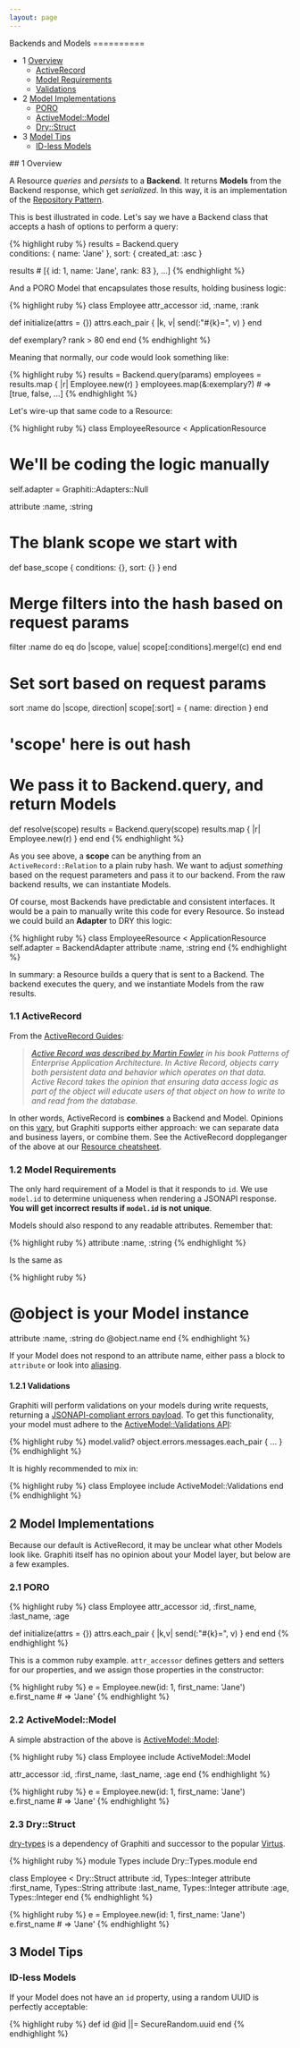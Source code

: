 ```yaml
---
layout: page
---
```


<div markdown="1" class="toc col-md-3">
Backends and Models
==========

* 1 [Overview](#overview)
  * [ActiveRecord](#activerecord)
  * [Model Requirements](#model-requirements)
  * [Validations](#validations)
* 2 [Model Implementations](#model-implementations)
  * [PORO](#poro)
  * [ActiveModel::Model](#activemodelmodel)
  * [Dry::Struct](#drystruct)
* 3 [Model Tips](#model-tips)
  * [ID-less Models](#id-less-models)
</div>

<div markdown="1" class="col-md-8">
## 1 Overview

A Resource *queries* and *persists* to a **Backend**. It returns
**Models** from the Backend response, which get *serialized*. In this way, it is
an implementation of the [Repository Pattern](https://martinfowler.com/eaaCatalog/repository.html).

This is best illustrated in code. Let's say we have a Backend class
that accepts a hash of options to perform a query:

{% highlight ruby %}
results = Backend.query \
  conditions: { name: 'Jane' },
  sort: { created_at: :asc }

results # [{ id: 1, name: 'Jane', rank: 83 }, ...]
{% endhighlight %}

And a PORO Model that encapsulates those results, holding business logic:

{% highlight ruby %}
class Employee
  attr_accessor :id, :name, :rank

  def initialize(attrs = {})
    attrs.each_pair { |k, v| send(:"#{k}=", v) }
  end

  def exemplary?
    rank > 80
  end
end
{% endhighlight %}

Meaning that normally, our code would look something like:

{% highlight ruby %}
results = Backend.query(params)
employees = results.map { |r| Employee.new(r) }
employees.map(&:exemplary?) # => [true, false, ...]
{% endhighlight %}

Let's wire-up that same code to a Resource:

{% highlight ruby %}
class EmployeeResource < ApplicationResource
  # We'll be coding the logic manually
  self.adapter = Graphiti::Adapters::Null

  attribute :name, :string

  # The blank scope we start with
  def base_scope
    { conditions: {}, sort: {}  }
  end

  # Merge filters into the hash based on request params
  filter :name do
    eq do |scope, value|
      scope[:conditions].merge!(c)
    end
  end

  # Set sort based on request params
  sort :name do |scope, direction|
    scope[:sort] = { name: direction }
  end

  # 'scope' here is out hash
  # We pass it to Backend.query, and return Models
  def resolve(scope)
    results = Backend.query(scope)
    results.map { |r| Employee.new(r) }
  end
end
{% endhighlight %}

As you see above, a **scope** can be anything from an
`ActiveRecord::Relation` to a plain ruby hash. We want to adjust
*something* based on the request parameters and pass it to our backend.
From the raw backend results, we can instantiate Models.

Of course, most Backends have predictable and consistent interfaces. It
would be a pain to manually write this code for every Resource. So
instead we could build an **Adapter** to DRY this logic:

{% highlight ruby %}
class EmployeeResource < ApplicationResource
  self.adapter = BackendAdapter
  attribute :name, :string
end
{% endhighlight %}

In summary: a Resource builds a query that is sent to a Backend. The
backend executes the query, and we instantiate Models from the raw
results.

### 1.1 ActiveRecord

From the [ActiveRecord Guides](https://guides.rubyonrails.org/active_record_basics.html#the-active-record-pattern):

> *[Active Record was described by Martin Fowler](https://www.martinfowler.com/eaaCatalog/activeRecord.html) in his book Patterns of Enterprise Application Architecture. In Active Record, objects carry both persistent data and behavior which operates on that data. Active Record takes the opinion that ensuring data access logic as part of the object will educate users of that object on how to write to and read from the database.*

In other words, ActiveRecord is **combines** a Backend and Model.
Opinions on this [vary](https://blog.lelonek.me/why-is-your-rails-application-still-coupled-to-activerecord-efe34d657c91),
but Graphiti supports either approach: we can separate data and business layers, or
combine them. See the ActiveRecord doppleganger of the above at our
[Resource cheatsheet]({{site.github.url}}/cheatsheet).

### 1.2 Model Requirements

The only hard requirement of a Model is that it responds to `id`. We use
`model.id` to determine uniqueness when rendering a JSONAPI response.
**You will get incorrect results if `model.id` is not unique**.

Models should also respond to any readable attributes. Remember that:

{% highlight ruby %}
attribute :name, :string
{% endhighlight %}

Is the same as

{% highlight ruby %}
# @object is your Model instance
attribute :name, :string do
  @object.name
end
{% endhighlight %}

If your Model does not respond to an attribute name, either pass a block to `attribute` or
look into [aliasing](https://blog.bigbinary.com/2012/01/08/alias-vs-alias-method.html).

#### 1.2.1 Validations

Graphiti will perform validations on your models during write requests,
returning a [JSONAPI-compliant errors payload](http://jsonapi.org/format/#errors).
To get this functionality, your model must adhere to the
[ActiveModel::Validations API](https://api.rubyonrails.org/classes/ActiveModel/Validations.html):

{% highlight ruby %}
model.valid?
object.errors.messages.each_pair { ... }
{% endhighlight %}

It is highly recommended to mix in:

{% highlight ruby %}
class Employee
  include ActiveModel::Validations
end
{% endhighlight %}

## 2 Model Implementations

Because our default is ActiveRecord, it may be unclear what other Models
look like. Graphiti itself has no opinion about your Model layer, but
below are a few examples.

### 2.1 PORO

{% highlight ruby %}
class Employee
  attr_accessor :id,
    :first_name,
    :last_name,
    :age

  def initialize(attrs = {})
    attrs.each_pair { |k,v| send(:"#{k}=", v) }
  end
end
{% endhighlight %}

This is a common ruby example. `attr_accessor` defines getters and
setters for our properties, and we assign those properties in the
constructor:

{% highlight ruby %}
e = Employee.new(id: 1, first_name: 'Jane')
e.first_name # => 'Jane'
{% endhighlight %}

### 2.2 ActiveModel::Model

A simple abstraction of the above is [ActiveModel::Model](https://api.rubyonrails.org/classes/ActiveModel/Model.html):

{% highlight ruby %}
class Employee
  include ActiveModel::Model

  attr_accessor :id,
    :first_name,
    :last_name,
    :age
end
{% endhighlight %}

{% highlight ruby %}
e = Employee.new(id: 1, first_name: 'Jane')
e.first_name # => 'Jane'
{% endhighlight %}

### 2.3 Dry::Struct

[dry-types](https://dry-rb.org/gems/dry-types) is a dependency of Graphiti and successor to the popular [Virtus](https://github.com/solnic/virtus).

{% highlight ruby %}
module Types
  include Dry::Types.module
end

class Employee < Dry::Struct
  attribute :id, Types::Integer
  attribute :first_name, Types::String
  attribute :last_name, Types::Integer
  attribute :age, Types::Integer
end
{% endhighlight %}

{% highlight ruby %}
e = Employee.new(id: 1, first_name: 'Jane')
e.first_name # => 'Jane'
{% endhighlight %}

## 3 Model Tips

### ID-less Models

If your Model does not have an `id` property, using a random UUID is
perfectly acceptable:

{% highlight ruby %}
def id
  @id ||= SecureRandom.uuid
end
{% endhighlight %}
